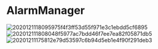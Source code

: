 # AlarmManager

![2020121118095975f4f3ff53d55f971e3c1ebdd5cf6895](https://user-images.githubusercontent.com/45007881/142482090-f672b1e5-5dd6-48f1-8991-62d7926e22dc.gif)
![202012111808048f5977ac7bdd46f7ee7ea82f05871db5](https://user-images.githubusercontent.com/45007881/142482148-b2dd3cf3-dbeb-4502-a33c-9110a057b780.gif)
![20201211175812e79d53597c6b94d5eb1e4f90f291deb3](https://user-images.githubusercontent.com/45007881/142482166-4ab03e18-5952-4baa-8e8a-0ba6e41c256a.gif)
